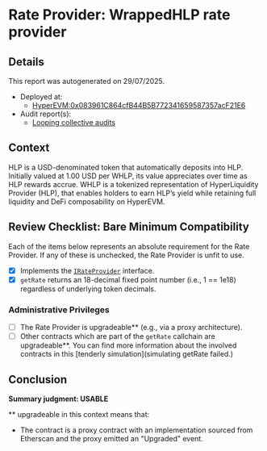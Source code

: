 
# Rate Provider: WrappedHLP rate provider

## Details
This report was autogenerated on 29/07/2025.

- Deployed at:
    - [HyperEVM:0x083961C864cfB44B5B772341659587357acF21E6](https://hyperevmscan.io/address/0x083961C864cfB44B5B772341659587357acF21E6)
- Audit report(s):
    - [Looping collective audits](https://docs.loopingcollective.org/liquid-looping-products/wrapped-hlp/security-and-risk-managemet)

## Context
 HLP is a USD-denominated token that automatically deposits into HLP. Initially valued at 1.00 USD per WHLP, its value appreciates over time as HLP rewards accrue. WHLP is a tokenized representation of HyperLiquidity Provider (HLP), that enables holders to earn HLP’s yield while retaining full liquidity and DeFi composability on HyperEVM.

## Review Checklist: Bare Minimum Compatibility
Each of the items below represents an absolute requirement for the Rate Provider. If any of these is unchecked, the Rate Provider is unfit to use.

- [x] Implements the [`IRateProvider`](https://github.com/balancer/balancer-v2-monorepo/blob/bc3b3fee6e13e01d2efe610ed8118fdb74dfc1f2/pkg/interfaces/contracts/pool-utils/IRateProvider.sol) interface.
- [x] `getRate` returns an 18-decimal fixed point number (i.e., 1 == 1e18) regardless of underlying token decimals.

### Administrative Privileges
- [ ] The Rate Provider is upgradeable** (e.g., via a proxy architecture).
- [ ] Other contracts which are part of the `getRate` callchain are upgradeable**. You can find more information
   about the involved contracts in this [tenderly simulation](simulating getRate failed.)

## Conclusion
**Summary judgment: USABLE**

** upgradeable in this context means that:
- The contract is a proxy contract with an implementation sourced from Etherscan and the proxy emitted an "Upgraded" event.
    
